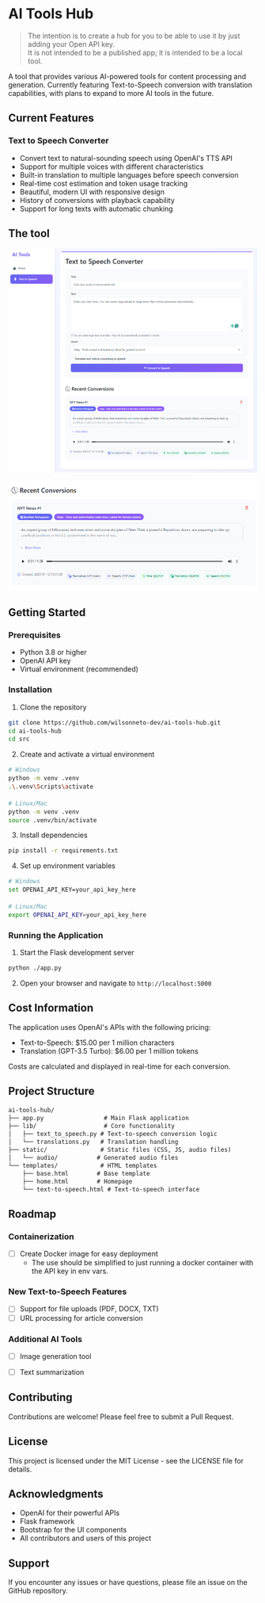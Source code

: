 # AI Tools Hub

> The intention is to create a hub for you to be able to use it by just adding your Open API key. \
> It is not intended to be a published app; it is intended to be a local tool.


A tool that provides various AI-powered tools for content processing and generation. Currently featuring Text-to-Speech conversion with translation capabilities, with plans to expand to more AI tools in the future.


## Current Features

### Text to Speech Converter
- Convert text to natural-sounding speech using OpenAI's TTS API
- Support for multiple voices with different characteristics
- Built-in translation to multiple languages before speech conversion
- Real-time cost estimation and token usage tracking
- Beautiful, modern UI with responsive design
- History of conversions with playback capability
- Support for long texts with automatic chunking

## The tool

![alt text](./docs/image.png)

![alt text](./docs/image-1.png)

## Getting Started

### Prerequisites
- Python 3.8 or higher
- OpenAI API key
- Virtual environment (recommended)

### Installation

1. Clone the repository
```bash
git clone https://github.com/wilsonneto-dev/ai-tools-hub.git
cd ai-tools-hub
cd src
```

2. Create and activate a virtual environment
```bash
# Windows
python -m venv .venv
.\.venv\Scripts\activate

# Linux/Mac
python -m venv .venv
source .venv/bin/activate
```

3. Install dependencies
```bash
pip install -r requirements.txt
```

4. Set up environment variables
```bash
# Windows
set OPENAI_API_KEY=your_api_key_here

# Linux/Mac
export OPENAI_API_KEY=your_api_key_here
```

### Running the Application

1. Start the Flask development server
```bash
python ./app.py
```

2. Open your browser and navigate to `http://localhost:5000`

## Cost Information

The application uses OpenAI's APIs with the following pricing:
- Text-to-Speech: $15.00 per 1 million characters
- Translation (GPT-3.5 Turbo): $6.00 per 1 million tokens

Costs are calculated and displayed in real-time for each conversion.

## Project Structure
```
ai-tools-hub/
├── app.py                 # Main Flask application
├── lib/                   # Core functionality
│   ├── text_to_speech.py # Text-to-speech conversion logic
│   └── translations.py   # Translation handling
├── static/               # Static files (CSS, JS, audio files)
│   └── audio/           # Generated audio files
└── templates/            # HTML templates
    ├── base.html        # Base template
    ├── home.html        # Homepage
    └── text-to-speech.html # Text-to-speech interface
```

## Roadmap

### Containerization
- [ ] Create Docker image for easy deployment
    - The use should be simplified to just running a docker container with the API key in env vars.

### New Text-to-Speech Features
- [ ] Support for file uploads (PDF, DOCX, TXT)
- [ ] URL processing for article conversion

### Additional AI Tools
- [ ] Image generation tool
- [ ] Text summarization


## Contributing

Contributions are welcome! Please feel free to submit a Pull Request.

## License

This project is licensed under the MIT License - see the LICENSE file for details.

## Acknowledgments

- OpenAI for their powerful APIs
- Flask framework
- Bootstrap for the UI components
- All contributors and users of this project

## Support

If you encounter any issues or have questions, please file an issue on the GitHub repository. 
